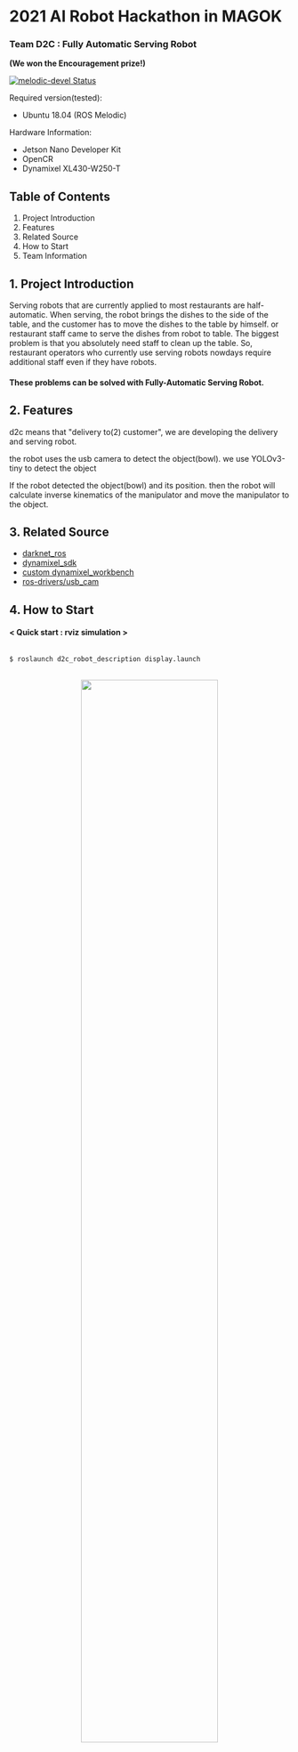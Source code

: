 # 2021 AI Robot Hackathon in MAGOK
### Team D2C : Fully Automatic Serving Robot
**(We won the Encouragement prize!)**    
    
[![melodic-devel Status](https://github.com/ROBOTIS-GIT/dynamixel-workbench/workflows/melodic-devel/badge.svg)](https://github.com/ROBOTIS-GIT/dynamixel-workbench/tree/melodic-devel)

Required version(tested):
- Ubuntu 18.04 (ROS Melodic)

Hardware Information:
- Jetson Nano Developer Kit
- OpenCR
- Dynamixel XL430-W250-T

## Table of Contents
1. Project Introduction
2. Features
3. Related Source
4. How to Start
5. Team Information


## 1. Project Introduction
Serving robots that are currently applied to most restaurants are half-automatic.
When serving, the robot brings the dishes to the side of the table, and the customer has to move the dishes to the table by himself.
or restaurant staff came to serve the dishes from robot to table.
The biggest problem is that you absolutely need staff to clean up the table.
So, restaurant operators who currently use serving robots nowdays require additional staff even if they have robots.

#### These problems can be solved with Fully-Automatic Serving Robot.
## 2. Features
d2c means that "delivery to(2) customer", we are developing the delivery and serving robot.

the robot uses the usb camera to detect the object(bowl).
we use YOLOv3-tiny to detect the object

If the robot detected the object(bowl) and its position. 
then the robot will calculate inverse kinematics of the manipulator and move the manipulator to the object.

## 3. Related Source
- [darknet_ros](https://github.com/leggedrobotics/darknet_ros)
- [dynamixel_sdk](https://github.com/ROBOTIS-GIT/DynamixelSDK)
- [custom dynamixel_workbench](https://github.com/junghs1040/dynamixel-workbench)
- [ros-drivers/usb_cam](https://github.com/ros-drivers/usb_cam)

## 4. How to Start
#### < Quick start : rviz simulation >
<pre>
<code>
$ roslaunch d2c_robot_description display.launch
</code>
</pre>

<center><img src="https://user-images.githubusercontent.com/19335771/142581467-6c7ccb58-d063-4bc8-b28f-a68cbcc55d91.jpeg" width="70%" height="70%"></center>

#### clone the related and essenial packages
<pre>
<code>
$ git clone https://github.com/leggedrobotics/darknet_ros.git
$ git clone https://github.com/ROBOTIS-GIT/DynamixelSDK.git
$ git clone https://github.com/junghs1040/dynamixel-workbench.git
</code>
</pre>

#### < YOLOv3-tiny bowl detection >
roslaunch the package to turn on the YOLO object detection and use the usb camera
<pre>
<code>
$ roslaunch darknet_ros darknet_ros.launch
$ roslaunch usb_cam usb_cam-test.launch
</code>
</pre>

#### < d2c robot control >
roslaunch the package to control the robot and dynamixel
<pre>
<code>
$ roslaunch d2c_robot_libs d2c_robot.launch //keyboard control
$ roslaunch dynamixel_workbench_controller dynamixel_controller.launch 
$ roslaunch dynamixel_workbench_operator my_operator.launch
</code>
</pre>
you can control the robot by keyboard key (q,w,e) 
q: initialization (put manipulator aside to detect the object by camera)
w: serving motion
e: cleaning motion (when he object are detected)

### 1. Serving motion 
you can see that robot serving motion to pre defined coordinate
<center><img src="https://user-images.githubusercontent.com/19335771/156920406-d2a35c0c-3754-4a06-9626-7dd8cddfd078.PNG" width="70%" height="70%"></center>
Youtube link: https://www.youtube.com/watch?v=FxkeqOVxc3M

### 1. Cleaning motion 
first the robot detected the object(bowl), then he robot clean the bowl by moving to object's coordinate.
<center><img src="https://user-images.githubusercontent.com/19335771/156920596-83da5f2b-0f96-45dd-8288-b7c68ee72678.PNG" width="70%" height="70%"></center>
Youtube link: https://www.youtube.com/watch?v=MeFMGXxcLSg



## 5. Team Information
- Jung Hwan Seok (Hanyang univ. Mechanical Engineering) 
- Nam Yong Jae (Hanyang univ. Mechanical Engineering) 

#### Hackathon homepage : https://m-hackathon.tistory.com/

